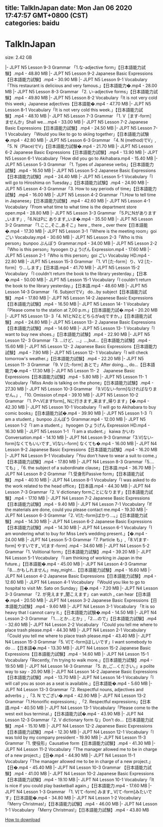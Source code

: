
title: TalkInJapan
date: Mon Jan 06 2020 17:47:57 GMT+0800 (CST)    
categories: baidu
---

# TalkInJapan
size: 2.42 GB
 
 
|- JLPT N5 Lesson 9-3 Grammar 「1.な-adjective form」【日本語能力試験】.mp4 - 48.80 MB
|- JLPT N5 Lesson 9-2 Japanese Basic Expressions【日本語能力試験】.mp4 - 30.90 MB
|- JLPT N5 Lesson 9-1 Vocabulary「This restaurant is delicious and very famous.」【日本語能力�.mp4 - 28.00 MB
|- JLPT N5 Lesson 8-3 Grammar 「2. い-adjective forms」【日本語能力試験】.mp4 - 49.80 MB
|- JLPT N5 Lesson 8-2 Vocabulary「It is not very cold this week」Japanese adjectives【日本語能�.mp4 - 47.70 MB
|- JLPT N5 Lesson 8-1 Vocabulary「It is not very cold this week.」【日本語能力試験】.mp4 - 48.10 MB
|- JLPT N5 Lesson 7-3 Grammar 「1. V［ます-form］ませんか」Shall we….mp4 - 33.00 MB
|- JLPT N5 Lesson 7-2 Japanese Basic Expressions【日本語能力試験】.mp4 - 24.50 MB
|- JLPT N5 Lesson 7-1 Vocabulary 「Would you like to go to skiing together」【日本語能力試験�.mp4 - 42.80 MB
|- JLPT N5 Lesson 6-3 Grammar 「4. N (method)でV」, 「5. N（Place)でV」【日本語能力試験�.mp4 - 21.70 MB
|- JLPT N5 Lesson 6-2 Japanese Basic Expressions【日本語能力試験】.mp4 - 13.90 MB
|- JLPT N5 Lesson 6-1 Vocabulary「How did you go to Akihabara.mp4 - 15.40 MB
|- JLPT N5 Lesson 5-3 Grammar 「1. Types of Japanese verbs」【日本語能力試験】.mp4 - 16.50 MB
|- JLPT N5 Lesson 5-2 Japanese Basic Expressions【日本語能力試験】.mp4 - 24.40 MB
|- JLPT N5 Lesson 5-1 Vocabulary「I will go to Hiroshima on Tuesday.」【日本語能力試験】.mp4 - 24.90 MB
|- JLPT N5 Lesson 4-3 Grammar「3. How to say periods of time」【日本語能力試験】.mp4 - 16.00 MB
|- JLPT N5 Lesson 4-2 Grammar「1.How to tell time in Japanese」【日本語能力試験】.mp4 - 42.60 MB
|- JLPT N5 Lesson 4-1 Vocabulary「From what time to what time is the department store open.mp4 - 28.80 MB
|- JLPT N5 Lesson 3-3 Grammar 「5.PにNがあります_います」,「6.NはPに あります_いま�.mp4 - 35.50 MB
|- JLPT N5 Lesson 3-2 Grammar 「1.ここ_そこ_あそこ」here _ there _ over there【日本語能�.mp4 - 17.30 MB
|- JLPT N5 Lesson 3-1「Where is the meeting room」goi ごい Vocabulay.mp4 - 30.60 MB
|- JLPT N5 Lesson 2-3「Who is this person」bunpoo ぶんぽう Grammar.mp4 - 34.00 MB
|- JLPT N5 Lesson 2-2「Who is this person」hyoogen ひょうげん Expression.mp4 - 17.60 MB
|- JLPT N5 Lesson 2-1「Who is this person」goi ごい Vocabulay HD.mp4 - 22.80 MB
|- JLPT N5 Lesson 15-3 Grammar 「1. V1 [た-form］り、V2 [た-form］り…します」【日本語.mp4 - 41.70 MB
|- JLPT N5 Lesson 15-2 Vocabulary 「I couldn't return the book to the library yesterday.」【日本�.mp4 - 50.00 MB
|- JLPT N5 Lesson 15-1 Vocabulary「I couldn't return the book to the library yesterday.」【日本語.mp4 - 48.60 MB
|- JLPT N5 Lesson 14-3 Grammar 「6. SubjectでV」 do…by subject【日本語能力試験】.mp4 - 17.80 MB
|- JLPT N5 Lesson 14-2 Japanese Basic Expressions【日本語能力試験】.mp4 - 16.50 MB
|- JLPT N5 Lesson 14- 1 Vocabulary 「Please come to the station at 7_00 p.m.」【日本語能力試�.mp4 - 20.20 MB
|- JLPT N5 Lesson 13- 3「4. N1とN2とどちらがadjですか。」【日本語能力試験】.mp4 - 24.80 MB
|- JLPT N5 Lesson 13- 2 Japanese Basic Expressions【日本語能力試験】.mp4 - 14.60 MB
|- JLPT N5 Lesson 13- 1 Vocabulary「I want to buy new shoes.」【日本語能力試験】.mp4 - 22.90 MB
|- JLPT N5 Lesson 12- 3 Grammar「3. …けど、…」…,but…【日本語能力試験】.mp4 - 15.60 MB
|- JLPT N5 Lesson 12- 2 Japanese Basic Expressions【日本語能力試験】.mp4 - 7.90 MB
|- JLPT N5 Lesson 12- 1 Vocabulary「I will check tomorrow's weather.」【日本語能力試験】.mp4 - 22.20 MB
|- JLPT N5 Lesson 11- 3 Grammar 「9. V [た-form] あとで」After doing…, do…【日本語能力�.mp4 - 17.30 MB
|- JLPT N5 Lesson 11- 2　Japanese Basic Expressions【日本語能力試験】.mp4 - 5.80 MB
|- JLPT N5 Lesson 11- 1 Vocabulary「Miss Ando is talking on the phone」【日本語能力試験】.mp4 - 27.30 MB
|- JLPT N5 Lesson 10-3 Grammar 「9.V[ない-form]なければなりません。」, 「10. Omission of.mp4 - 39.10 MB
|- JLPT N5 Lesson 10-2 Grammar 「1. PへV[ますform]_ Nに行きます_来ます_帰ります」【�.mp4 - 42.30 MB
|- JLPT N5 Lesson 10-1 Vocabulary「I will go to Akihabara to buy comic books」【日本語能力試�.mp4 - 39.90 MB
|- JLPT N5 Lesson 1-3「I am a student.」bunpoo ぶんぽう Grammar.mp4 - 12.00 MB
|- JLPT N5 Lesson 1-2「I am a student.」 hyoogen ひょうげん Expression HD.mp4 - 16.30 MB
|- JLPT N5 Lesson 1-1 「I am a student.」 kaiwa かいわ Conversation.mp4 - 14.10 MB
|- JLPT N4 Lesson 9-3 Grammar「3.V[ない-form]なくてもいいです_ V[ない-form] なくても�.mp4 - 16.00 MB
|- JLPT N4 Lesson 9-2 Japanese Basic Expressions【日本語能力試験】.mp4 - 16.20 MB
|- JLPT N4 Lesson 9-1 Vocabulary「You don't have to wear a suit to come.」【日本語能力試験】.mp4 - 17.80 MB
|- JLPT N4 Lesson 8-3 Grammar「5.…ても」,「6. the subject of a subordinate clause」【日本語.mp4 - 36.70 MB
|- JLPT N4 Lesson 8-2 Grammar「1.受身形Passive form」【日本語能力試験】.mp4 - 40.10 MB
|- JLPT N4 Lesson 8-1 Vocabulary「I was asked to do the work related to the head office」【日本語.mp4 - 44.30 MB
|- JLPT N4 Lesson 7-3 Grammar「2. V dictionary formことになります」【日本語能力試験】.mp4 - 17.10 MB
|- JLPT N4 Lesson 7-2 Japanese Basic Expressions【日本語能力試験】.mp4 - 9.40 MB
|- JLPT N4 Lesson 7-1 Vocabulary「If the materials are done, could you please contact me.mp4 - 19.30 MB
|- JLPT N4 Lesson 6-3 Grammar「2. V[た-form]ばかり…。」【日本語能力試験】.mp4 - 14.30 MB
|- JLPT N4 Lesson 6-2 Japanese Basic Expressions【日本語能力試験】.mp4 - 14.30 MB
|- JLPT N4 Lesson 6-1 Vocabulary「I am wondering what to buy for Miss Lee’s wedding present.」【�.mp4 - 24.00 MB
|- JLPT N4 Lesson 5-3 Grammar「7. Particle も」,「8.V[ます-form] やすいです_ V[ます-form] .mp4 - 34.60 MB
|- JLPT N4 Lesson 5-2 Grammar「1. Volitional form」【日本語能力試験】.mp4 - 39.20 MB
|- JLPT N4 Lesson 5-1 Vocabulary 「I am thinking of working in Japan in the future.」【日本語能�.mp4 - 45.00 MB
|- JLPT N4 Lesson 4-3 Grammar「8.…かもしれません」may_might…【日本語能力試験】.mp4 - 16.60 MB
|- JLPT N4 Lesson 4-2 Japanese Basic Expressions【日本語能力試験】.mp4 - 12.60 MB
|- JLPT N4 Lesson 4-1 Vocabulary 「Would you like to go to hospital to visit Mr. Sato on Sunday」日�.mp4 - 7.20 MB
|- JLPT N4 Lesson 3-3 Grammar 「2. が見えます_聞こえます」can watch _ can hear【日本語�.mp4 - 20.50 MB
|- JLPT N4 Lesson 3-2 Japanese Basic Expressions【日本語能力試験】.mp4 - 9.60 MB
|- JLPT N4 Lesson 3-1 Vocabulary 「It is so heavy that I cannot carry it.」【日本語能力試験�.mp4 - 14.50 MB
|- JLPT N4 Lesson 2-3 Grammar 「1.…とか…とか」,「2.…ので」【日本語能力試験】.mp4 - 32.60 MB
|- JLPT N4 Lesson 2-2 Vocabulary 「Could you tell me where to place trash please.mp4 - 44.30 MB
|- JLPT N4 Lesson 2-1 Vocabulary 「Could you tell me where to place trash please.mp4 - 43.40 MB
|- JLPT N4 Lesson 15-3 Grammar「5. V[て-form]ほしいです」I want somebody to do …【日本語�.mp4 - 13.30 MB
|- JLPT N4 Lesson 15-2 Japanese Basic Expressions【日本語能力試験】.mp4 - 14.60 MB
|- JLPT N4 Lesson 15-1 Vocabulary「Recently, I'm trying to walk more.」【日本語能力試験】.mp4 - 19.50 MB
|- JLPT N4 Lesson 14-3 Grammar 「5. お_ご…ください。」a polite way to say - 20.90 MB
|- JLPT N4 Lesson 14-2 Japanese Basic Expressions【日本語能力試験】.mp4 - 13.70 MB
|- JLPT N4 Lesson 14-1 Vocabulary「I will call you as soon as a seat is available.」【日本語能�.mp4 - 5.60 MB
|- JLPT N4 Lesson 13-3 Grammar「2. Respectful nouns, adjectives and adverbs 」,「3. N でござい�.mp4 - 42.90 MB
|- JLPT N4 Lesson 13-2 Grammar「1.Honorific expressions」,「2. Respectful expressions」【日本語.mp4 - 40.50 MB
|- JLPT N4 Lesson 13-1 Vocabulary「Please come to the west exit bus terminal.」【日本語能力試�.mp4 - 43.90 MB
|- JLPT N4 Lesson 12-3 Grammar「2. V dictionary form   な」Don't do…【日本語能力試験】.mp4 - 15.10 MB
|- JLPT N4 Lesson 12-2 Japanese Basic Expressions【日本語能力試験】.mp4 - 12.30 MB
|- JLPT N4 Lesson 12-1 Vocabulary「I was told by my company president - 19.90 MB
|- JLPT N4 Lesson 11-3 Grammar「1. 使役形」Causative form【日本語能力試験】.mp4 - 41.30 MB
|- JLPT N4 Lesson 11-2 Vocabulary「The manager allowed me to be in charge of a new project.」【日�.mp4 - 44.90 MB
|- JLPT N4 Lesson 11-1 Vocabulary「The manager allowed me to be in charge of a new project.」【日�.mp4 - 45.40 MB
|- JLPT N4 Lesson 10-3 Grammar 【日本語能力試験】.mp4 - 41.00 MB
|- JLPT N4 Lesson 10-2 Japanese Basic Expressions【日本語能力試験】.mp4 - 19.10 MB
|- JLPT N4 Lesson 10-1 Vocabulary「It is nice if you could play basketball again.」【日本語能力.mp4 - 17.60 MB
|- JLPT N4 Lesson 1-3 Grammar 「1. V[て-form] みます_ V[て-form]みたいです」【日本語能�.mp4 - 34.80 MB
|- JLPT N4 Lesson 1-2 Vocabulary 「Merry Christmas!」【日本語能力試験】.mp4 - 46.00 MB
|- JLPT N4 Lesson 1-1 Vocabulary 「Merry Christmas!」【日本語能力試験】.mp4 - 43.80 MB

[How to download](https://bpcam.bemobtrk.com/go/2ceec3aa-1ca2-46d6-b9ff-aaa5c184517c?jno=4525)